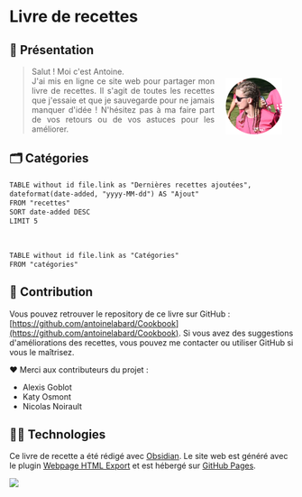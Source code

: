 # Livre de recettes

## 👋 Présentation

> <div><img src="photo.webp" alt="profile picture" width="100" height="100" style="margin: 20px; float: right; shape: circle();"><p style="text-align:justify;">Salut ! Moi c'est Antoine.<br>J'ai mis en ligne ce site web pour partager mon livre de recettes. Il s'agit de toutes les recettes que j'essaie et que je sauvegarde pour ne jamais manquer d'idée ! N'hésitez pas à ma faire part de vos retours ou de vos astuces pour les améliorer.</p></div>

## 🗂️ Catégories

```dataview
TABLE without id file.link as "Dernières recettes ajoutées", dateformat(date-added, "yyyy-MM-dd") AS "Ajout"
FROM "recettes" 
SORT date-added DESC
LIMIT 5
```

<br>

```dataview
TABLE without id file.link as "Catégories"
FROM "catégories"
```

##  🤝 Contribution

Vous pouvez retrouver le repository de ce livre sur GitHub : [https://github.com/antoinelabard/Cookbook](https://github.com/antoinelabard/Cookbook). Si vous avez des suggestions d'améliorations des recettes, vous pouvez me contacter ou utiliser GitHub si vous le maîtrisez.

❤️ Merci aux contributeurs du projet :
- Alexis Goblot
- Katy Osmont
- Nicolas Noirault

## 🧑‍💻 Technologies

Ce livre de recette a été rédigé avec [Obsidian](http://obsidian.md). Le site web est généré avec le plugin [Webpage HTML Export](https://github.com/KosmosisDire/obsidian-webpage-export) et est hébergé sur [GitHub Pages](https://pages.github.com/).

![](http://canarytokens.com/ijpluamg2u65kgvhs62jaeykj)

